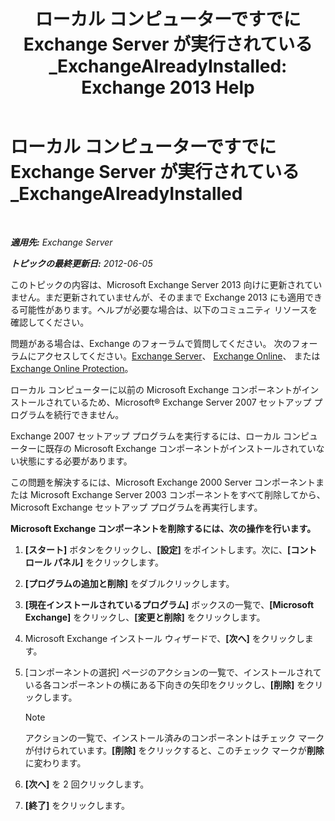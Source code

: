 ﻿---
title: 'ローカル コンピューターですでに Exchange Server が実行されている_ExchangeAlreadyInstalled: Exchange 2013 Help'
TOCTitle: ローカル コンピューターですでに Exchange Server が実行されている_ExchangeAlreadyInstalled
ms:assetid: 3f168b5d-9910-418f-86fb-e99d852dcb5e
ms:mtpsurl: https://technet.microsoft.com/ja-jp/library/ms.exch.setupreadiness.exchangealreadyinstalled(v=EXCHG.150)
ms:contentKeyID: 48269398
ms.date: 04/24/2018
mtps_version: v=EXCHG.150
ms.translationtype: HT
---

# ローカル コンピューターですでに Exchange Server が実行されている\_ExchangeAlreadyInstalled

 

_**適用先:** Exchange Server_

_**トピックの最終更新日:** 2012-06-05_

このトピックの内容は、Microsoft Exchange Server 2013 向けに更新されていません。まだ更新されていませんが、そのままで Exchange 2013 にも適用できる可能性があります。ヘルプが必要な場合は、以下のコミュニティ リソースを確認してください。

問題がある場合は、Exchange のフォーラムで質問してください。 次のフォーラムにアクセスしてください。[Exchange Server](https://go.microsoft.com/fwlink/p/?linkid=60612)、 [Exchange Online](https://go.microsoft.com/fwlink/p/?linkid=267542)、 または [Exchange Online Protection](https://go.microsoft.com/fwlink/p/?linkid=285351)。

ローカル コンピューターに以前の Microsoft Exchange コンポーネントがインストールされているため、Microsoft® Exchange Server 2007 セットアップ プログラムを続行できません。

Exchange 2007 セットアップ プログラムを実行するには、ローカル コンピューターに既存の Microsoft Exchange コンポーネントがインストールされていない状態にする必要があります。

この問題を解決するには、Microsoft Exchange 2000 Server コンポーネントまたは Microsoft Exchange Server 2003 コンポーネントをすべて削除してから、Microsoft Exchange セットアップ プログラムを再実行します。

**Microsoft Exchange コンポーネントを削除するには、次の操作を行います。**

1.  **\[スタート\]** ボタンをクリックし、**\[設定\]** をポイントします。次に、**\[コントロール パネル\]** をクリックします。

2.  **\[プログラムの追加と削除\]** をダブルクリックします。

3.  **\[現在インストールされているプログラム\]** ボックスの一覧で、**\[Microsoft Exchange\]** をクリックし、**\[変更と削除\]** をクリックします。

4.  Microsoft Exchange インストール ウィザードで、**\[次へ\]** をクリックします。

5.  \[コンポーネントの選択\] ページのアクションの一覧で、インストールされている各コンポーネントの横にある下向きの矢印をクリックし、**\[削除\]** をクリックします。
    

    > [!NOTE]
    > アクションの一覧で、インストール済みのコンポーネントはチェック マークが付けられています。<STRONG>[削除]</STRONG> をクリックすると、このチェック マークが<STRONG>削除</STRONG>に変わります。



6.  **\[次へ\]** を 2 回クリックします。

7.  **\[終了\]** をクリックします。


